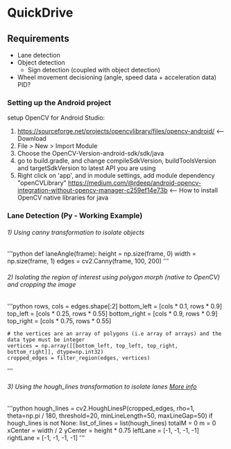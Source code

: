 # QuickDrive

## Requirements
  - Lane detection
  - Object detection
    - Sign detection (coupled with object detection)
  - Wheel movement decisioning (angle, speed data + acceleration data) PID?
  
### Setting up the Android project

setup OpenCV for Android Studio:
1) https://sourceforge.net/projects/opencvlibrary/files/opencv-android/ <-- Download
2) File > New > Import Module
3) Choose the OpenCV-Version-android-sdk/sdk/java
4) go to build.gradle, and change compileSdkVersion, buildToolsVersion and targetSdkVersion to latest API you are using
5) Right click on 'app', and in module settings, add module dependency "openCVLibrary"
https://medium.com/@rdeep/android-opencv-integration-without-opencv-manager-c259ef14e73b <-- How to install OpenCV native libraries for java

### Lane Detection (Py - Working Example)

###### 1) Using canny transformation to isolate objects

'''python
def laneAngle(frame):
    height = np.size(frame, 0)
    width = np.size(frame, 1)
    edges = cv2.Canny(frame, 100, 200)
'''

###### 2) Isolating the region of interest using polygon morph (native to OpenCV) and cropping the image

'''python
    rows, cols = edges.shape[:2]
    bottom_left = [cols * 0.1, rows * 0.9]
    top_left = [cols * 0.25, rows * 0.55]
    bottom_right = [cols * 0.9, rows * 0.9]
    top_right = [cols * 0.75, rows * 0.55]

    # the vertices are an array of polygons (i.e array of arrays) and the data type must be integer
    vertices = np.array([[bottom_left, top_left, top_right, bottom_right]], dtype=np.int32)
    cropped_edges = filter_region(edges, vertices)
'''

###### 3) Using the hough_lines transformation to isolate lanes [More info](https://opencv-python-tutroals.readthedocs.io/en/latest/py_tutorials/py_imgproc/py_houghlines/py_houghlines.html)

'''python
    hough_lines = cv2.HoughLinesP(cropped_edges, rho=1, theta=np.pi / 180, threshold=20, minLineLength=50,
                                  maxLineGap=50)
    if hough_lines is not None:
        list_of_lines = list(hough_lines)
    totalM = 0
    m = 0
    xCenter = width / 2
    yCenter = height * 0.75
    leftLane = [-1, -1, -1, -1]
    rightLane = [-1, -1, -1, -1]
'''


